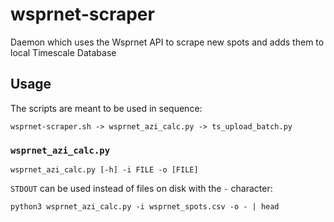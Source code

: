 # wsprnet-scraper
Daemon which uses the Wsprnet API to scrape new spots and adds them to local Timescale Database

## Usage

The scripts are meant to be used in sequence:

```
wsprnet-scraper.sh -> wsprnet_azi_calc.py -> ts_upload_batch.py
```

### `wsprnet_azi_calc.py`

```
wsprnet_azi_calc.py [-h] -i FILE -o [FILE]
```

`STDOUT` can be used instead of files on disk with the `-` character:

```
python3 wsprnet_azi_calc.py -i wsprnet_spots.csv -o - | head
```